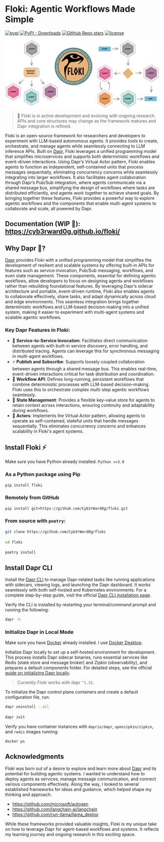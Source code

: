 # Floki: Agentic Workflows Made Simple

[![pypi](https://img.shields.io/pypi/v/floki.svg)](https://pypi.python.org/pypi/floki)
[![PyPI - Downloads](https://img.shields.io/pypi/dm/floki)](https://pypi.org/project/floki/)
[![GitHub Repo stars](https://img.shields.io/github/stars/Cyb3rWard0g/floki)](https://github.com/Cyb3rWard0g/floki)
[![license](https://img.shields.io/github/license/Cyb3rWard0g/floki.svg)](https://github.com/Cyb3rWard0g/floki/blob/main/LICENSE)

![](docs/logo-workflows.png)

> 🚧 Floki is in active development and evolving with ongoing research. APIs and core structures may change as the framework matures and Dapr integration is refined.

Floki is an open-source framework for researchers and developers to experiment with LLM-based autonomous agents. It provides tools to create, orchestrate, and manage agents while seamlessly connecting to LLM inference APIs. Built on [Dapr](https://docs.dapr.io/), Floki leverages a unified programming model that simplifies microservices and supports both deterministic workflows and event-driven interactions. Using Dapr’s Virtual Actor pattern, Floki enables agents to function as independent, self-contained units that process messages sequentially, eliminating concurrency concerns while seamlessly integrating into larger workflows. It also facilitates agent collaboration through Dapr’s Pub/Sub integration, where agents communicate via a shared message bus, simplifying the design of workflows where tasks are distributed efficiently, and agents work together to achieve shared goals. By bringing together these features, Floki provides a powerful way to explore agentic workflows and the components that enable multi-agent systems to collaborate and scale, all powered by Dapr.

## Documentation (WIP 🚧): https://cyb3rward0g.github.io/floki/

## Why Dapr 🎩?

[Dapr](https://docs.dapr.io/) provides Floki with a unified programming model that simplifies the development of resilient and scalable systems by offering built-in APIs for features such as service invocation, Pub/Sub messaging, workflows, and even state management. These components, essential for defining agentic workflows, allow developers to focus on designing agents and workflows rather than rebuilding foundational features. By leveraging Dapr’s sidecar architecture and portable, event-driven runtime, Floki also enables agents to collaborate effectively, share tasks, and adapt dynamically across cloud and edge environments. This seamless integration brings together deterministic workflows and LLM-based decision-making into a unified system, making it easier to experiment with multi-agent systems and scalable agentic workflows.

### Key Dapr Features in Floki:
* 🎯 **Service-to-Service Invocation**: Facilitates direct communication between agents with built-in service discovery, error handling, and distributed tracing. Agents can leverage this for synchronous messaging in multi-agent workflows.
* ⚡️ **Publish and Subscribe**: Supports loosely coupled collaboration between agents through a shared message bus. This enables real-time, event-driven interactions critical for task distribution and coordination.
* 🔄 **Workflow API**: Defines long-running, persistent workflows that combine deterministic processes with LLM-based decision-making. Floki uses this to orchestrate complex multi-step agentic workflows seamlessly.
* 🧠 **State Management**: Provides a flexible key-value store for agents to retain context across interactions, ensuring continuity and adaptability during workflows.
* 🤖 **Actors**: Implements the Virtual Actor pattern, allowing agents to operate as self-contained, stateful units that handle messages sequentially. This eliminates concurrency concerns and enhances scalability in Floki's agent systems.

## Install Floki ⚡️

Make sure you have Python already installed. `Python >=3.9`

### As a Python package using Pip

```bash
pip install floki
```

### Remotely from GitHub

```bash
pip install git+https://github.com/Cyb3rWard0g/floki.git
```

### From source with `poetry`:

```bash
git clone https://github.com/Cyb3rWard0g/floki

cd floki

poetry install
```

## Install Dapr CLI

Install the [Dapr CLI](https://docs.dapr.io/getting-started/install-dapr-cli/) to manage Dapr-related tasks like running applications with sidecars, viewing logs, and launching the Dapr dashboard. It works seamlessly with both self-hosted and Kubernetes environments. For a complete step-by-step guide, visit the official [Dapr CLI installation page](https://docs.dapr.io/getting-started/install-dapr-cli/).

Verify the CLI is installed by restarting your terminal/command prompt and running the following:

```bash
dapr -h
```

### Initialize Dapr in Local Mode

Make sure you have [Docker](https://docs.docker.com/get-started/get-docker/) already installed. I use [Docker Desktop](https://www.docker.com/products/docker-desktop/).

Initialize Dapr locally to set up a self-hosted environment for development. This process installs Dapr sidecar binaries, runs essential services like Redis (state store and message broker) and Zipkin (observability), and prepares a default components folder. For detailed steps, see the official [guide on initializing Dapr locally](https://docs.dapr.io/getting-started/install-dapr-selfhost/).

> Currently Floki works with dapr `^1.15`.

To initialize the Dapr control plane containers and create a default configuration file, run:

```bash
dapr uninstall --all

dapr init
```

Verify you have container instances with `daprio/dapr`, `openzipkin/zipkin`, and `redis` images running:

```bash
docker ps
```

## Acknowledgments
Floki was born out of a desire to explore and learn more about [Dapr](https://dapr.io/) and its potential for building agentic systems. I wanted to understand how to deploy agents as services, manage message communication, and connect various components effectively. Along the way, I looked to several established frameworks for ideas and guidance, which helped shape my thinking and approach:

* https://github.com/microsoft/autogen
* https://github.com/langchain-ai/langchain
* https://github.com/run-llama/llama_deploy

While these frameworks provided valuable insights, Floki is my unique take on how to leverage Dapr for agent-based workflows and systems. It reflects my learning journey and ongoing research in this exciting space.
